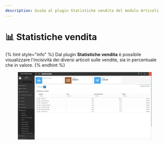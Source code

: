```yaml
---
description: Guida al plugin Statistiche vendita del modulo Articoli
---
```


# 📊 Statistiche vendita

{% hint style="info" %}
Dal plugin **Statistiche vendita** è possibile visualizzare l'incisività dei diversi articoli sulle vendite, sia in percentuale che in valore.
{% endhint %}

<figure><img src="../../../../.gitbook/assets/immagine (461).png" alt=""><figcaption></figcaption></figure>
